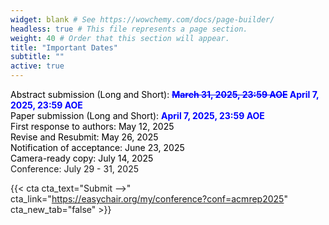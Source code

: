 ```yaml
---
widget: blank # See https://wowchemy.com/docs/page-builder/
headless: true # This file represents a page section.
weight: 40 # Order that this section will appear.
title: "Important Dates"
subtitle: ""
active: true
---
```


<span style=color:black>Abstract submission (Long and Short):</span> <span style=color:blue;font-weight:bold><s>March 31, 2025, 23:59 AOE</s> April 7, 2025, 23:59 AOE</span> 
<br>
<span style=color:black>Paper submission (Long and Short):</span>  <span style=color:blue;font-weight:bold>April 7, 2025, 23:59 AOE</span>  
<span style=color:black>First response to authors: May 12, 2025</span>  
<span style=color:black>Revise and Resubmit: May 26, 2025</span>  
<span style=color:black>Notification of acceptance: June 23, 2025</span>  
<span style=color:black>Camera-ready copy: July 14, 2025</span>  
Conference:  July 29 - 31, 2025  

{{< cta cta_text="Submit -->" cta_link="https://easychair.org/my/conference?conf=acmrep2025" cta_new_tab="false" >}}
